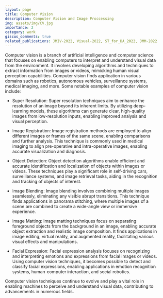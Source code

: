 ```yaml
---
layout: page
title: Computer Vision
description: Computer Vision and Image Proccessing
img: assets/img/CV.jpg
importance: 2
category: work
giscus_comments: true
related_publications: JMIV-2022, Visual-2022, ST_for_DA_2022, JMM-2022, mattingJSDP98, Bakhti97knn, Ezzati96graph, Assaran96KSVD, Amintoosi96IPRIA-Matting, Amintoosi96IPRIA-BlockNorm, Amintoosi96IPRIA-ELM, Amintoosi94spectral, Amintoosi94matting, Sheida90Unified,Amintoosi09afast, Amintoosi09videoSR,Amintoosi2011collage, Amintoosi09image, Amintoosi09precise, Amintoosi09regional,Amintoosi09video, Amintoosi88amikhtan,Amintoosi88sabtetasvir,Amintoosi87afzayesh,Amintoosi08using,Sadoghi06anew, Bakhti97knn,
---
```



Computer vision is a branch of artificial intelligence and computer science that focuses on enabling computers to interpret and understand visual data from the environment. It involves developing algorithms and techniques to extract information from images or videos, mimicking human visual perception capabilities. Computer vision finds application in various domains such as robotics, autonomous vehicles, surveillance systems, medical imaging, and more. Some notable examples of computer vision include:

- Super Resolution: Super resolution techniques aim to enhance the resolution of an image beyond its inherent limits. By utilizing deep-learning models, these algorithms can generate clear, high-quality images from low-resolution inputs, enabling improved analysis and visual perception.

- Image Registration: Image registration methods are employed to align different images or frames of the same scene, enabling comparisons and further analysis. This technique is commonly used in medical imaging to align pre-operative and intra-operative images, enabling accurate visualization and diagnosis.

- Object Detection: Object detection algorithms enable efficient and accurate identification and localization of objects within images or videos. These techniques play a significant role in self-driving cars, surveillance systems, and image retrieval tasks, aiding in the recognition and tracking of objects of interest.

- Image Blending: Image blending involves combining multiple images seamlessly, eliminating any visible abrupt transitions. This technique finds applications in panorama stitching, where multiple images of a scene are combined to create a wide-angle view or immersive experience.

- Image Matting: Image matting techniques focus on separating foreground objects from the background in an image, enabling accurate object extraction and realistic image composition. It finds applications in image editing, virtual reality, and augmented reality, facilitating various visual effects and manipulations.

- Facial Expression: Facial expression analysis focuses on recognizing and interpreting emotions and expressions from facial images or videos. Using computer vision techniques, it becomes possible to detect and classify facial expressions, enabling applications in emotion recognition systems, human-computer interaction, and social robotics.

Computer vision techniques continue to evolve and play a vital role in enabling machines to perceive and understand visual data, contributing to advancements in numerous fields.
